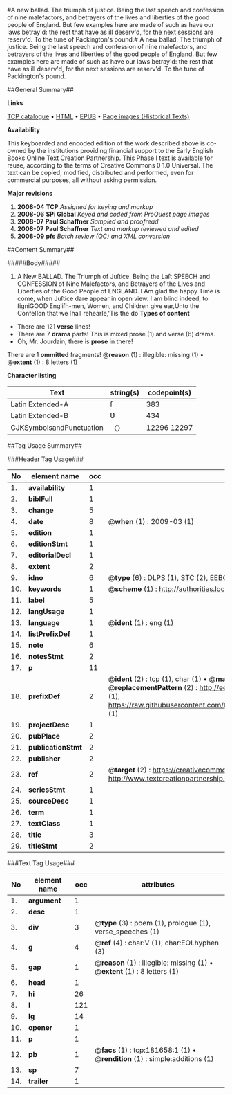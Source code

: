 #A new ballad. The triumph of justice. Being the last speech and confession of nine malefactors, and betrayers of the lives and liberties of the good people of England. But few examples here are made of such as have our laws betray'd: the rest that have as ill deserv'd, for the next sessions are reserv'd. To the tune of Packington's pound.#
A new ballad. The triumph of justice. Being the last speech and confession of nine malefactors, and betrayers of the lives and liberties of the good people of England. But few examples here are made of such as have our laws betray'd: the rest that have as ill deserv'd, for the next sessions are reserv'd. To the tune of Packington's pound.

##General Summary##

**Links**

[TCP catalogue](http://www.ota.ox.ac.uk/tcp/)  • 
[HTML](http://tei.it.ox.ac.uk/tcp/Texts-HTML/free/B04/B04549.html)  • 
[EPUB](http://tei.it.ox.ac.uk/tcp/Texts-EPUB/free/B04/B04549.epub) • 
[Page images (Historical Texts)](https://data.historicaltexts.jisc.ac.uk/view?pubId=eebo-99884835e&pageId=eebo-99884835e-181658-1)

**Availability**

This keyboarded and encoded edition of the
	       work described above is co-owned by the institutions
	       providing financial support to the Early English Books
	       Online Text Creation Partnership. This Phase I text is
	       available for reuse, according to the terms of Creative
	       Commons 0 1.0 Universal. The text can be copied,
	       modified, distributed and performed, even for
	       commercial purposes, all without asking permission.

**Major revisions**

1. __2008-04__ __TCP__ *Assigned for keying and markup*
1. __2008-06__ __SPi Global__ *Keyed and coded from ProQuest page images*
1. __2008-07__ __Paul Schaffner__ *Sampled and proofread*
1. __2008-07__ __Paul Schaffner__ *Text and markup reviewed and edited*
1. __2008-09__ __pfs__ *Batch review (QC) and XML conversion*

##Content Summary##

#####Body#####

1. A New BALLAD. The Triumph of Juſtice. Being the Laſt SPEECH and CONFESSION of Nine Malefactors, and Betrayers of the Lives and Liberties of the Good People of ENGLAND.
I Am glad the happy Time is come, when Juſtice dare appear in open view. I am blind indeed, to ſigniGOOD Engliſh-men, Women, and Children give ear,Unto the Confeſſon that we ſhall rehearſe,'Tis the do
**Types of content**

  * There are 121 **verse** lines!
  * There are 7 **drama** parts! This is mixed prose (1) and verse (6) drama.
  * Oh, Mr. Jourdain, there is **prose** in there!

There are 1 **ommitted** fragments! 
 @__reason__ (1) : illegible: missing (1)  •  @__extent__ (1) : 8 letters (1)

**Character listing**


|Text|string(s)|codepoint(s)|
|---|---|---|
|Latin Extended-A|ſ|383|
|Latin Extended-B|Ʋ|434|
|CJKSymbolsandPunctuation|〈〉|12296 12297|

##Tag Usage Summary##

###Header Tag Usage###

|No|element name|occ|attributes|
|---|---|---|---|
|1.|__availability__|1||
|2.|__biblFull__|1||
|3.|__change__|5||
|4.|__date__|8| @__when__ (1) : 2009-03 (1)|
|5.|__edition__|1||
|6.|__editionStmt__|1||
|7.|__editorialDecl__|1||
|8.|__extent__|2||
|9.|__idno__|6| @__type__ (6) : DLPS (1), STC (2), EEBO-CITATION (1), PROQUEST (1), VID (1)|
|10.|__keywords__|1| @__scheme__ (1) : http://authorities.loc.gov/ (1)|
|11.|__label__|5||
|12.|__langUsage__|1||
|13.|__language__|1| @__ident__ (1) : eng (1)|
|14.|__listPrefixDef__|1||
|15.|__note__|6||
|16.|__notesStmt__|2||
|17.|__p__|11||
|18.|__prefixDef__|2| @__ident__ (2) : tcp (1), char (1)  •  @__matchPattern__ (2) : ([0-9\-]+):([0-9IVX]+) (1), (.+) (1)  •  @__replacementPattern__ (2) : http://eebo.chadwyck.com/downloadtiff?vid=$1&page=$2 (1), https://raw.githubusercontent.com/textcreationpartnership/Texts/master/tcpchars.xml#$1 (1)|
|19.|__projectDesc__|1||
|20.|__pubPlace__|2||
|21.|__publicationStmt__|2||
|22.|__publisher__|2||
|23.|__ref__|2| @__target__ (2) : https://creativecommons.org/publicdomain/zero/1.0/ (1), http://www.textcreationpartnership.org/docs/. (1)|
|24.|__seriesStmt__|1||
|25.|__sourceDesc__|1||
|26.|__term__|1||
|27.|__textClass__|1||
|28.|__title__|3||
|29.|__titleStmt__|2||


###Text Tag Usage###

|No|element name|occ|attributes|
|---|---|---|---|
|1.|__argument__|1||
|2.|__desc__|1||
|3.|__div__|3| @__type__ (3) : poem (1), prologue (1), verse_speeches (1)|
|4.|__g__|4| @__ref__ (4) : char:V (1), char:EOLhyphen (3)|
|5.|__gap__|1| @__reason__ (1) : illegible: missing (1)  •  @__extent__ (1) : 8 letters (1)|
|6.|__head__|1||
|7.|__hi__|26||
|8.|__l__|121||
|9.|__lg__|14||
|10.|__opener__|1||
|11.|__p__|1||
|12.|__pb__|1| @__facs__ (1) : tcp:181658:1 (1)  •  @__rendition__ (1) : simple:additions (1)|
|13.|__sp__|7||
|14.|__trailer__|1||
